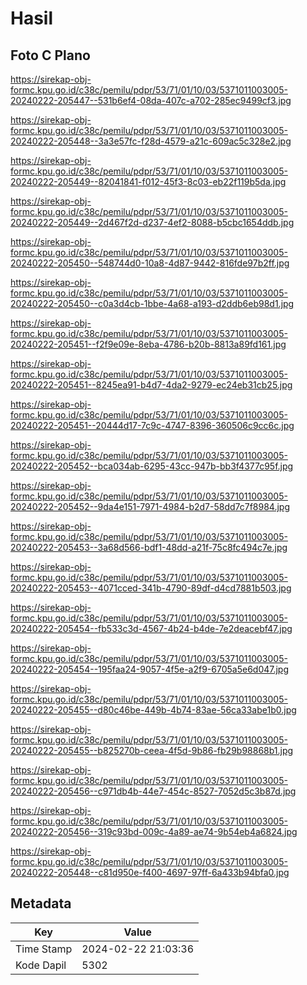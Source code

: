# Hasil

## Foto C Plano

https://sirekap-obj-formc.kpu.go.id/c38c/pemilu/pdpr/53/71/01/10/03/5371011003005-20240222-205447--531b6ef4-08da-407c-a702-285ec9499cf3.jpg

https://sirekap-obj-formc.kpu.go.id/c38c/pemilu/pdpr/53/71/01/10/03/5371011003005-20240222-205448--3a3e57fc-f28d-4579-a21c-609ac5c328e2.jpg

https://sirekap-obj-formc.kpu.go.id/c38c/pemilu/pdpr/53/71/01/10/03/5371011003005-20240222-205449--82041841-f012-45f3-8c03-eb22f119b5da.jpg

https://sirekap-obj-formc.kpu.go.id/c38c/pemilu/pdpr/53/71/01/10/03/5371011003005-20240222-205449--2d467f2d-d237-4ef2-8088-b5cbc1654ddb.jpg

https://sirekap-obj-formc.kpu.go.id/c38c/pemilu/pdpr/53/71/01/10/03/5371011003005-20240222-205450--548744d0-10a8-4d87-9442-816fde97b2ff.jpg

https://sirekap-obj-formc.kpu.go.id/c38c/pemilu/pdpr/53/71/01/10/03/5371011003005-20240222-205450--c0a3d4cb-1bbe-4a68-a193-d2ddb6eb98d1.jpg

https://sirekap-obj-formc.kpu.go.id/c38c/pemilu/pdpr/53/71/01/10/03/5371011003005-20240222-205451--f2f9e09e-8eba-4786-b20b-8813a89fd161.jpg

https://sirekap-obj-formc.kpu.go.id/c38c/pemilu/pdpr/53/71/01/10/03/5371011003005-20240222-205451--8245ea91-b4d7-4da2-9279-ec24eb31cb25.jpg

https://sirekap-obj-formc.kpu.go.id/c38c/pemilu/pdpr/53/71/01/10/03/5371011003005-20240222-205451--20444d17-7c9c-4747-8396-360506c9cc6c.jpg

https://sirekap-obj-formc.kpu.go.id/c38c/pemilu/pdpr/53/71/01/10/03/5371011003005-20240222-205452--bca034ab-6295-43cc-947b-bb3f4377c95f.jpg

https://sirekap-obj-formc.kpu.go.id/c38c/pemilu/pdpr/53/71/01/10/03/5371011003005-20240222-205452--9da4e151-7971-4984-b2d7-58dd7c7f8984.jpg

https://sirekap-obj-formc.kpu.go.id/c38c/pemilu/pdpr/53/71/01/10/03/5371011003005-20240222-205453--3a68d566-bdf1-48dd-a21f-75c8fc494c7e.jpg

https://sirekap-obj-formc.kpu.go.id/c38c/pemilu/pdpr/53/71/01/10/03/5371011003005-20240222-205453--4071cced-341b-4790-89df-d4cd7881b503.jpg

https://sirekap-obj-formc.kpu.go.id/c38c/pemilu/pdpr/53/71/01/10/03/5371011003005-20240222-205454--fb533c3d-4567-4b24-b4de-7e2deacebf47.jpg

https://sirekap-obj-formc.kpu.go.id/c38c/pemilu/pdpr/53/71/01/10/03/5371011003005-20240222-205454--195faa24-9057-4f5e-a2f9-6705a5e6d047.jpg

https://sirekap-obj-formc.kpu.go.id/c38c/pemilu/pdpr/53/71/01/10/03/5371011003005-20240222-205455--d80c46be-449b-4b74-83ae-56ca33abe1b0.jpg

https://sirekap-obj-formc.kpu.go.id/c38c/pemilu/pdpr/53/71/01/10/03/5371011003005-20240222-205455--b825270b-ceea-4f5d-9b86-fb29b98868b1.jpg

https://sirekap-obj-formc.kpu.go.id/c38c/pemilu/pdpr/53/71/01/10/03/5371011003005-20240222-205456--c971db4b-44e7-454c-8527-7052d5c3b87d.jpg

https://sirekap-obj-formc.kpu.go.id/c38c/pemilu/pdpr/53/71/01/10/03/5371011003005-20240222-205456--319c93bd-009c-4a89-ae74-9b54eb4a6824.jpg

https://sirekap-obj-formc.kpu.go.id/c38c/pemilu/pdpr/53/71/01/10/03/5371011003005-20240222-205448--c81d950e-f400-4697-97ff-6a433b94bfa0.jpg


## Metadata

| Key        | Value               |
| ---------- | ------------------- |
| Time Stamp | 2024-02-22 21:03:36 |
| Kode Dapil | 5302                |



